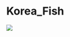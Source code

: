 # Korea_Fish

[![](http://img.youtube.com/vi/lqbrsrXmBEc/0.jpg)](http://www.youtube.com/watch?v=lqbrsrXmBEc "")

